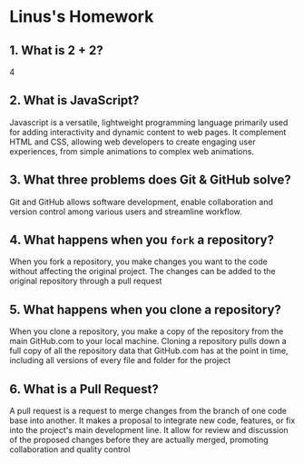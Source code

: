 # Linus's Homework

## 1. What is 2 + 2?

4

## 2. What is JavaScript?

Javascript is a versatile, lightweight programming language primarily used for adding interactivity
and dynamic content to web pages. It complement HTML and CSS, allowing web developers to create
engaging user experiences, from simple animations to complex web animations.

## 3. What three problems does Git & GitHub solve?

Git and GitHub allows software development, enable collaboration and version control among various users and 
streamline workflow.

## 4. What happens when you `fork` a repository?

When you fork a repository, you make changes you want to the code without affecting the original project.
The changes can be added to the original repository through a pull request

## 5. What happens when you clone a repository?

When you clone a repository, you make a copy of the repository from the main GitHub.com to your local machine. Cloning a repository pulls down a full copy of all the repository data that GitHub.com has at the point in time, including all versions
of every file and folder for the project

## 6. What is a Pull Request?

A pull request is a request to merge changes from the branch of one code base into another. It makes a 
proposal to integrate new code, features, or fix into the project's main development line. It allow for 
review and discussion of the proposed changes before they are actually merged, promoting collaboration
and quality control